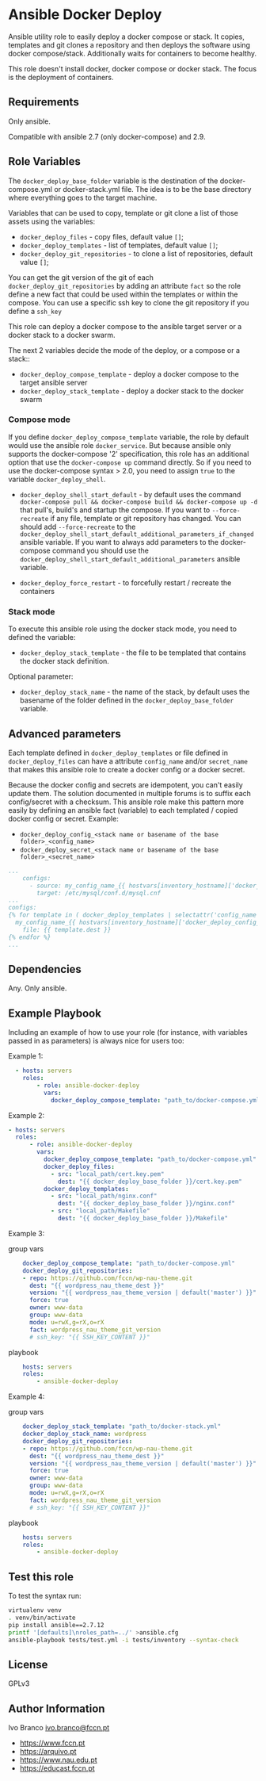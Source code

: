 # Ansible Docker Deploy


Ansible utility role to easily deploy a docker compose or stack. It copies, templates and git clones a repository and then deploys the software using docker compose/stack. Additionally waits for containers to become healthy.

This role doesn't install docker, docker compose or docker stack. The focus is the deployment of containers.

## Requirements


Only ansible.

Compatible with ansible 2.7 (only docker-compose) and 2.9.

## Role Variables


The `docker_deploy_base_folder` variable is the destination of the docker-compose.yml or docker-stack.yml file. 
The idea is to be the base directory where everything goes to the target machine.

Variables that can be used to copy, template or git clone a list of those assets using the variables:
* `docker_deploy_files` - copy files, default value `[]`;
* `docker_deploy_templates` - list of templates, default value `[]`;
* `docker_deploy_git_repositories` - to clone a list of repositories, default value `[]`;

You can get the git version of the git of each `docker_deploy_git_repositories` by adding an attribute `fact` so the role define a new fact that could be used within the templates or within the compose.
You can use a specific ssh key to clone the git repository if you define a `ssh_key`

This role can deploy a docker compose to the ansible target server or a docker stack to a docker swarm. 

The next 2 variables decide the mode of the deploy, or a compose or a stack::
* `docker_deploy_compose_template` - deploy a docker compose to the target ansible server
* `docker_deploy_stack_template` - deploy a docker stack to the docker swarm

### Compose mode

If you define `docker_deploy_compose_template` variable, the role by default would use the ansible 
role `docker_service`. But because ansible only supports the docker-compose '2' specification, this
role has an additional option that use the `docker-compose up` command directly. 
So if you need to use the docker-compose syntax > 2.0, you need to assign `true` to the variable 
`docker_deploy_shell`.

* `docker_deploy_shell_start_default` - by default uses the command 
`docker-compose pull && docker-compose build && docker-compose up -d` that pull's, build's and 
startup the compose.
If you want to `--force-recreate` if any file, template or git 
repository has changed. You can should add `--force-recreate` to the
`docker_deploy_shell_start_default_additional_parameters_if_changed` ansible variable.
If you want to always add parameters to the docker-compose command you should use the
`docker_deploy_shell_start_default_additional_parameters` ansible variable.

* `docker_deploy_force_restart` - to forcefully restart / recreate the containers

### Stack mode

To execute this ansible role using the docker stack mode, you need to defined the variable:
* `docker_deploy_stack_template` - the file to be templated that contains the docker stack definition.

Optional parameter:
* `docker_deploy_stack_name` - the name of the stack, by default uses the basename of the folder defined in the `docker_deploy_base_folder` variable.

## Advanced parameters

Each template defined in `docker_deploy_templates` or file defined in `docker_deploy_files` can have a attribute `config_name` and/or `secret_name` that makes this ansible role to create a docker config or a docker secret.

Because the docker config and secrets are idempotent, you can't easily update them. The solution documented in multiple forums is to suffix each config/secret with a checksum. This ansible role make this pattern more easily by defining an ansible fact (variable) to each templated / copied docker config or secret.
Example:
* `docker_deploy_config_<stack name or basename of the base folder>_<config_name>`
* `docker_deploy_secret_<stack name or basename of the base folder>_<secret_name>`


```yml
...
    configs:
      - source: my_config_name_{{ hostvars[inventory_hostname]['docker_deploy_config_' + docker_deploy_stack_name + '_' + 'my_config_name' ][:10] }}
        target: /etc/mysql/conf.d/mysql.cnf
...
configs:
{% for template in ( docker_deploy_templates | selectattr('config_name', 'defined') | list ) %}
  my_config_name_{{ hostvars[inventory_hostname]['docker_deploy_config_' + docker_deploy_stack_name + '_' + 'my_config_name' ][:10] }}:
    file: {{ template.dest }}
{% endfor %}
...
```

## Dependencies

Any. Only ansible.

## Example Playbook

Including an example of how to use your role (for instance, with variables passed in as parameters) is always nice for users too:

Example 1:
```yml
  - hosts: servers
    roles:
        - role: ansible-docker-deploy
          vars: 
            docker_deploy_compose_template: "path_to/docker-compose.yml"
```

Example 2:
```yml
- hosts: servers
  roles:
      - role: ansible-docker-deploy
        vars: 
          docker_deploy_compose_template: "path_to/docker-compose.yml"
          docker_deploy_files:
            - src: "local_path/cert.key.pem"
              dest: "{{ docker_deploy_base_folder }}/cert.key.pem"
          docker_deploy_templates:
            - src: "local_path/nginx.conf"
              dest: "{{ docker_deploy_base_folder }}/nginx.conf"
            - src: "local_path/Makefile"
              dest: "{{ docker_deploy_base_folder }}/Makefile"
  ```
  
Example 3:

group vars
```yml
    docker_deploy_compose_template: "path_to/docker-compose.yml"
    docker_deploy_git_repositories:
    - repo: https://github.com/fccn/wp-nau-theme.git
      dest: "{{ wordpress_nau_theme_dest }}"
      version: "{{ wordpress_nau_theme_version | default('master') }}"
      force: true
      owner: www-data
      group: www-data
      mode: u=rwX,g=rX,o=rX
      fact: wordpress_nau_theme_git_version
      # ssh_key: "{{ SSH_KEY_CONTENT }}"
```
   
playbook
```yml
    hosts: servers
    roles:
        - ansible-docker-deploy
```

Example 4:

group vars
```yml
    docker_deploy_stack_template: "path_to/docker-stack.yml"
    docker_deploy_stack_name: wordpress
    docker_deploy_git_repositories:
    - repo: https://github.com/fccn/wp-nau-theme.git
      dest: "{{ wordpress_nau_theme_dest }}"
      version: "{{ wordpress_nau_theme_version | default('master') }}"
      force: true
      owner: www-data
      group: www-data
      mode: u=rwX,g=rX,o=rX
      fact: wordpress_nau_theme_git_version
      # ssh_key: "{{ SSH_KEY_CONTENT }}"
```
   
playbook
```yml
    hosts: servers
    roles:
        - ansible-docker-deploy
```


## Test this role

To test the syntax run:
```bash
virtualenv venv
. venv/bin/activate
pip install ansible==2.7.12
printf '[defaults]\nroles_path=../' >ansible.cfg
ansible-playbook tests/test.yml -i tests/inventory --syntax-check
```

## License

GPLv3

Author Information
------------------

Ivo Branco <ivo.branco@fccn.pt>
* https://www.fccn.pt
* https://arquivo.pt
* https://www.nau.edu.pt
* https://educast.fccn.pt

